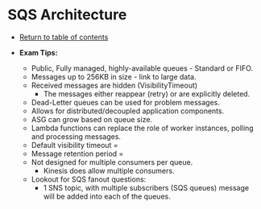 # SQS Architecture

* [Return to table of contents](../../../README.md)

* **Exam Tips:**
  * Public, Fully managed, highly-available queues - Standard or FIFO.
  * Messages up to 256KB in size - link to large data.
  * Received messages are hidden (VisibilityTimeout)
    * The messages either reappear (retry) or are explicitly deleted.
  * Dead-Letter queues can be used for problem messages.
  * Allows for distributed/decoupled application components.
  * ASG can grow based on queue size.
  * Lambda functions can replace the role of worker instances, polling and processing messages.
  * Default visibility timeout =
  * Message retention period =
  * Not designed for multiple consumers per queue.
    * Kinesis does allow multiple consumers.
  * Lookout for SQS fanout questions:
    * 1 SNS topic, with multiple subscribers (SQS queues) message will be added into each of the queues.
